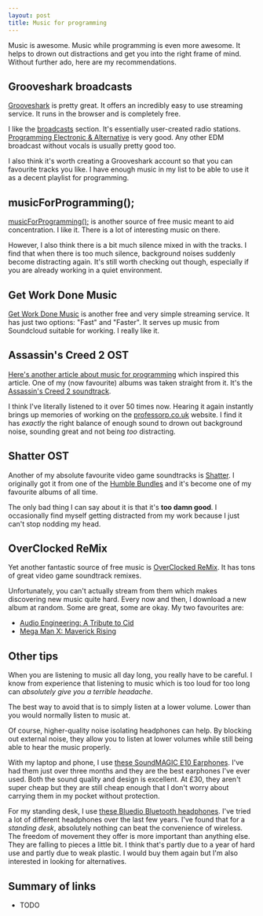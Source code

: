 ```yaml
---
layout: post
title: Music for programming
---
```


Music is awesome. Music while programming is even more awesome. It helps to drown out distractions and get you into the right frame of mind. Without further ado, here are my recommendations.


## Grooveshark broadcasts

[Grooveshark](http://grooveshark.com/) is pretty great. It offers an incredibly easy to use streaming service. It runs in the browser and is completely free. 

I like the [broadcasts](http://grooveshark.com/#!/broadcasts) section. It's essentially user-created radio stations. [Programming Electronic & Alternative](http://grooveshark.com/#!/writhem/broadcast) is very good. Any other EDM broadcast without vocals is usually pretty good too. 

I also think it's worth creating a Grooveshark account so that you can favourite tracks you like. I have enough music in my list to be able to use it as a decent playlist for programming. 

## musicForProgramming();

[musicForProgramming();](http://musicforprogramming.net/) is another source of free music meant to aid concentration. I like it. There is a lot of interesting music on there. 

However, I also think there is a bit much silence mixed in with the tracks. I find that when there is too much silence, background noises suddenly become distracting again. It's still worth checking out though, especially if you are already working in a quiet environment. 

## Get Work Done Music

[Get Work Done Music](http://www.getworkdonemusic.com/) is another free and very simple streaming service. It has just two options: "Fast" and "Faster". It serves up music from Soundcloud suitable for working. I really like it. 

## Assassin's Creed 2 OST

[Here's another article about music for programming](http://ryanio.com/2014/music-to-get-work-done/) which inspired this article. One of my (now favourite) albums was taken straight from it. It's the [Assassin's Creed 2 soundtrack](https://www.youtube.com/watch?v=uH1wfrOcvHg). 

I think I've literally listened to it over 50 times now. Hearing it again instantly brings up memories of working on the [professorp.co.uk](http://professorp.co.uk/) website. I find it has *exactly* the right balance of enough sound to drown out background noise, sounding great and not being *too* distracting. 

## Shatter OST

Another of my absolute favourite video game soundtracks is [Shatter](https://www.youtube.com/watch?v=sxP7VBbhRaw). I originally got it from one of the [Humble Bundles](https://www.humblebundle.com/) and it's become one of my favourite albums of all time. 

The only bad thing I can say about it is that it's **too damn good**. I occasionally find myself getting distracted from my work because I just can't stop nodding my head.

## OverClocked ReMix

Yet another fantastic source of free music is [OverClocked ReMix](http://ocremix.org/). It has tons of great video game soundtrack remixes. 

Unfortunately, you can't actually stream from them which makes discovering new music quite hard. Every now and then, I download a new album at random. Some are great, some are okay. My two favourites are:

- [Audio Engineering: A Tribute to Cid](http://ocremix.org/album/54/audio-engineering-a-tribute-to-cid)
- [Mega Man X: Maverick Rising](http://ocremix.org/album/37/mega-man-x-maverick-rising)

## Other tips

When you are listening to music all day long, you really have to be careful. I know from experience that listening to music which is too loud for too long can *absolutely give you a terrible headache*. 

The best way to avoid that is to simply listen at a lower volume. Lower than you would normally listen to music at. 

Of course, higher-quality noise isolating headphones can help. By blocking out external noise, they allow you to listen at lower volumes while still being able to hear the music properly. 

With my laptop and phone, I use [these SoundMAGIC E10 Earphones](http://www.amazon.co.uk/gp/product/B005HP3OB0). I've had them just over three months and they are the best earphones I've ever used. Both the sound quality and design is excellent. At £30, they aren't super cheap but they are still cheap enough that I don't worry about carrying them in my pocket without protection. 

For my standing desk, I use [these Bluedio Bluetooth headphones](http://www.amazon.co.uk/gp/product/B00ADJG95I). I've tried a lot of different headphones over the last few years. I've found that for a *standing desk*, absolutely nothing can beat the convenience of wireless. The freedom of movement they offer is more important than anything else. They are falling to pieces a little bit. I think that's partly due to a year of hard use and partly due to weak plastic. I would buy them again but I'm also interested in looking for alternatives. 

## Summary of links

- TODO

